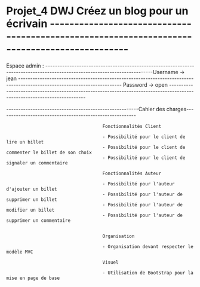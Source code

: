 # Projet_4 DWJ Créez un blog pour un écrivain --------------------------------------------------------------------------------------------
Espace admin : ---------------------------------------------------------------------------------------------------------------------------Username -> jean -------------------------------------------------------------------------------------------------------------------------
Password -> open -------------------------------------------------------------------------------------------------------------------------


-------------------------------------------------------Cahier des charges---------------------------------------------------------
                                        
                                        
                                        Fonctionnalités Client
                                            
                                        - Possibilité pour le client de lire un billet
                                        - Possibilité pour le client de commenter le billet de son choix          
                                        - Possibilité pour le client de signaler un commentaire              
                                                       
                                        Fonctionnalités Auteur
                                                      
                                        - Possibilité pour l'auteur d'ajouter un billet
                                        - Possibilité pour l'auteur de supprimer un billet
                                        - Possibilité pour l'auteur de modifier un billet
                                        - Possibilité pour l'auteur de supprimer un commentaire             
                                                          
                                                          
                                        Organisation 
                                                       
                                        - Organisation devant respecter le modèle MVC              
                                                
                                        Visuel
                                                       
                                        - Utilisation de Bootstrap pour la mise en page de base
                                        
                                        
